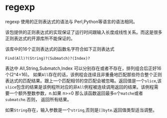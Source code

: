 # regexp

regexp 使用的正则表达式的语法与 Perl,Python等语言的语法相同。

该包提供的正则表达式的实现保证了运行时间跟输入长度成线性关系。而这是很多正则表达式的开源库所不能保证的。

该库中的16个正则表达式的函数名字符合如下正则表达式

```regexp
Find(All)?(String)?(Submatch)?(Index)?
```

表达中 All,String,Submatch,Index 可以分别存在或者不存在，排列组合后正好16个(2^4=16)。
如果`All`存在的话，该例程会连续且非重叠地匹配那些符合整个正则表达式的匹配结果。跟上一个匹配相邻的空匹配会被忽略。返回值是一个`slice`,该`slice`包含的结果是该例程所对应的非`All`例程被连续调用返回的结果。该例程需要一个额外整数参数，n.如果 n>=0 那么该函数返回最多`n`个`matche`或者`submatche`.否则， 返回所有结果。

如果`String`存在，输入参数是一个`string`,否则是`[]byte`.返回值类型适当调整。